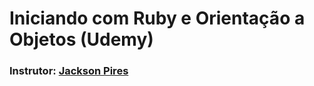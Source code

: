 # Iniciando com Ruby e Orientação a Objetos (Udemy)

### Instrutor: [Jackson Pires](https://www.linkedin.com/in/jackson-pires/)

